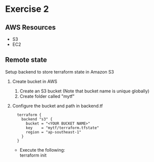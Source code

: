 # Exercise 2

## AWS Resources
- S3
- EC2

## Remote state
Setup backend to store terraform state in Amazon S3
  1. Create bucket in AWS
        1. Create an S3 bucket (Note that bucket name is unique globally)
        2. Create folder called "mytf"

  2. Configure the bucket and path in backend.tf

           terraform {
             backend "s3" {
               bucket = "<YOUR BUCKET NAME>"
               key    = "mytf/terraform.tfstate"
               region = "ap-southeast-1"
             }
           }

       - Execute the following:  
        terraform init
